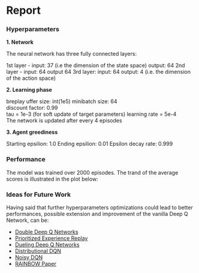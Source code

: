 # Report


### Hyperparameters

**1. Network**

The neural network has three fully connected layers:

  1st layer - input: 37 (i.e the dimension of the state space) output: 64
  2nd layer - input: 64 output 64
  3rd layer: input: 64 output: 4 (i.e. the dimension of the action space)

**2. Learning phase** 

  breplay uffer size: int(1e5) 
  minibatch size: 64       
  discount factor: 0.99      
  tau = 1e-3  (for soft update of target parameters)
  learning rate = 5e-4               
  The network is updated after every 4 episodes

**3. Agent greediness**

  Starting epsilion: 1.0
  Ending epsilion: 0.01
  Epsilon decay rate: 0.999

### Performance

The model was trained over 2000 episodes. The trand of the average scores is illustrated in the plot below:



### Ideas for Future Work

Having said that further hyperparameters optimizations could lead to better performances, possible extension and improvement of the vanilla Deep Q Network, can be:

- [Double Deep Q Networks](https://arxiv.org/pdf/1509.06461.pdf)
- [Prioritized Experience Replay](https://arxiv.org/pdf/1511.05952.pdf)
- [Dueling Deep Q Networks](https://arxiv.org/pdf/1511.06581.pdf)
- [Distributional DQN](https://arxiv.org/pdf/1707.06887.pdf)
- [Noisy DQN](https://arxiv.org/pdf/1706.10295.pdf)
- [RAINBOW Paper](https://arxiv.org/pdf/1710.02298.pdf)

